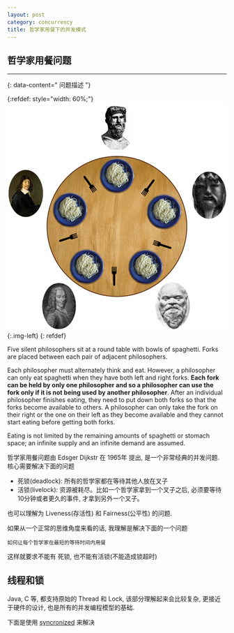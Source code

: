```yaml
---
layout: post
category: concurrency
title: 哲学家用餐下的并发模式
---
```


## 哲学家用餐问题
---------------
{: data-content=" 问题描述 "}

{:refdef: style="width: 60%;"}
![](assets/images/An_illustration_of_the_dining_philosophers_problem.png){:.img-left}
{: refdef}

Five silent philosophers sit at a round table with bowls of spaghetti. Forks are placed between each pair of adjacent philosophers.

Each philosopher must alternately think and eat. However, a philosopher can only eat spaghetti when they have both left and right forks. **Each fork can be held by only one philosopher and so a philosopher can use the fork only if it is not being used by another philosopher**. After an individual philosopher finishes eating, they need to put down both forks so that the forks become available to others. A philosopher can only take the fork on their right or the one on their left as they become available and they cannot start eating before getting both forks.

Eating is not limited by the remaining amounts of spaghetti or stomach space; an infinite supply and an infinite demand are assumed.

哲学家用餐问题由 Edsger Dijkstr 在 1965年 提出, 是一个非常经典的并发问题. 核心需要解决下面的问题

- 死锁(deadlock): 所有的哲学家都在等待其他人放在叉子
- 活锁(livelock): 资源被耗尽。比如一个哲学家拿到一个叉子之后, 必须要等待10分钟或者更久的事件, 才拿到另外一个叉子。

也可以理解为 Liveness(存活性) 和 Fairness(公平性) 的问题.

如果从一个正常的思维角度来看的话, 我理解是解决下面的一个问题

    如何让每个哲学家在最短的等待时间内用餐

这样就要求不能有 死锁, 也不能有活锁(不能造成锁超时)

## 线程和锁
Java, C 等, 都支持原始的 Thread 和 Lock, 该部分理解起来会比较复杂, 更接近于硬件的设计, 也是所有的并发编程模型的基础.

下面是使用 [syncronized](https://docs.oracle.com/javase/tutorial/essential/concurrency/syncmeth.html) 来解决
